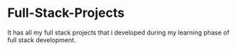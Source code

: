 # Full-Stack-Projects
It has all my full stack projects that i developed during my learning phase of full stack development.
